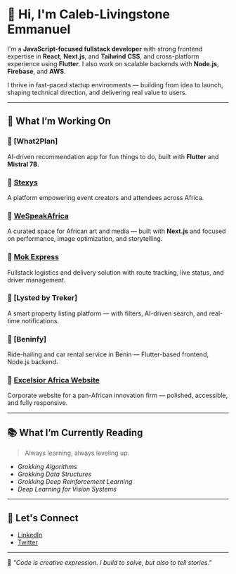 # 👋 Hi, I'm Caleb-Livingstone Emmanuel

I'm a **JavaScript-focused fullstack developer** with strong frontend expertise in **React**, **Next.js**, and **Tailwind CSS**, and cross-platform experience using **Flutter**. I also work on scalable backends with **Node.js**, **Firebase**, and **AWS**.

I thrive in fast-paced startup environments — building from idea to launch, shaping technical direction, and delivering real value to users.

---

## 🚀 What I’m Working On

### 🔹 [What2Plan]
AI-driven recommendation app for fun things to do, built with **Flutter** and **Mistral 7B**.

### 🔹 [Stexys](https://stexys.com)
A platform empowering event creators and attendees across Africa.

### 🔹 [WeSpeakAfrica](https://wespeakafrica.com)
A curated space for African art and media — built with **Next.js** and focused on performance, image optimization, and storytelling.

### 🔹 [Mok Express](https://mokexpresservices.com/)
Fullstack logistics and delivery solution with route tracking, live status, and driver management.

### 🔹 [Lysted by Treker]
A smart property listing platform — with filters, AI-driven search, and real-time notifications.

### 🔹 [Beninfy]
Ride-hailing and car rental service in Benin — Flutter-based frontend, Node.js backend.

### 🔹 [Excelsior Africa Website](https://excelsiorafrica.com)
Corporate website for a pan-African innovation firm — polished, accessible, and fully responsive.

---

## 📚 What I’m Currently Reading
> Always learning, always leveling up.

- *Grokking Algorithms*
- *Grokking Data Structures*
- *Grokking Deep Reinforcement Learning*
- *Deep Learning for Vision Systems*

---

## 🤝 Let's Connect

- [LinkedIn](https://www.linkedin.com/in/caystone/)
- [Twitter](https://x.com/caystone_99)

---

🧠 *"Code is creative expression. I build to solve, but also to tell stories."*
